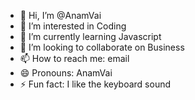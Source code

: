 - 👋 Hi, I’m @AnamVai
- 👀 I’m interested in Coding
- 🌱 I’m currently learning Javascript
- 💞️ I’m looking to collaborate on Business
- 📫 How to reach me: email
- 😄 Pronouns: AnamVai
- ⚡ Fun fact: I like the keyboard sound

<!---
AnamVai/AnamVai is a ✨ special ✨ repository because its `README.md` (this file) appears on your GitHub profile.
You can click the Preview link to take a look at your changes.
--->
